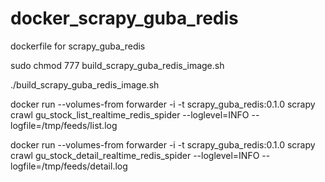 # docker_scrapy_guba_redis
dockerfile for scrapy_guba_redis

sudo chmod 777 build_scrapy_guba_redis_image.sh

./build_scrapy_guba_redis_image.sh

docker run --volumes-from forwarder -i -t scrapy_guba_redis:0.1.0 scrapy crawl gu_stock_list_realtime_redis_spider --loglevel=INFO --logfile=/tmp/feeds/list.log

docker run --volumes-from forwarder -i -t scrapy_guba_redis:0.1.0 scrapy crawl gu_stock_detail_realtime_redis_spider --loglevel=INFO --logfile=/tmp/feeds/detail.log
